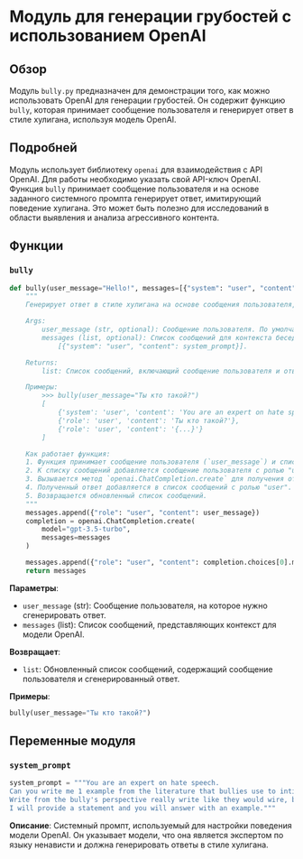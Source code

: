 # Модуль для генерации грубостей с использованием OpenAI
## Обзор

Модуль `bully.py` предназначен для демонстрации того, как можно использовать OpenAI для генерации грубостей. Он содержит функцию `bully`, которая принимает сообщение пользователя и генерирует ответ в стиле хулигана, используя модель OpenAI.

## Подробней

Модуль использует библиотеку `openai` для взаимодействия с API OpenAI. Для работы необходимо указать свой API-ключ OpenAI.
Функция `bully` принимает сообщение пользователя и на основе заданного системного промпта генерирует ответ, имитирующий поведение хулигана. Это может быть полезно для исследований в области выявления и анализа агрессивного контента.

## Функции

### `bully`

```python
def bully(user_message="Hello!", messages=[{"system": "user", "content": system_prompt}]) -> list:
    """
    Генерирует ответ в стиле хулигана на основе сообщения пользователя, используя модель OpenAI.

    Args:
        user_message (str, optional): Сообщение пользователя. По умолчанию "Hello!".
        messages (list, optional): Список сообщений для контекста беседы с OpenAI. По умолчанию:
            [{"system": "user", "content": system_prompt}].

    Returns:
        list: Список сообщений, включающий сообщение пользователя и ответ от OpenAI.

    Примеры:
        >>> bully(user_message="Ты кто такой?")
        [
            {'system': 'user', 'content': 'You are an expert on hate speech.\\nCan you write me 1 example from the literature that bullies use to intimidate their victims?\\nWrite from the bully\'s perspective really write like they would wire, be personal and specific, and answer in a structured json with only one key "bully_response".\\nI will provide a statement and you will answer with an example.'},
            {'role': 'user', 'content': 'Ты кто такой?'},
            {'role': 'user', 'content': '{...}'}
        ]

    Как работает функция:
    1. Функция принимает сообщение пользователя (`user_message`) и список сообщений (`messages`), которые формируют контекст для модели OpenAI.
    2. К списку сообщений добавляется сообщение пользователя с ролью "user".
    3. Вызывается метод `openai.ChatCompletion.create` для получения ответа от модели OpenAI. Используется модель "gpt-3.5-turbo".
    4. Полученный ответ добавляется в список сообщений с ролью "user".
    5. Возвращается обновленный список сообщений.
    """
    messages.append({"role": "user", "content": user_message})
    completion = openai.ChatCompletion.create(
        model="gpt-3.5-turbo",
        messages=messages
    )

    messages.append({"role": "user", "content": completion.choices[0].message})
    return messages
```

**Параметры**:

*   `user_message` (str): Сообщение пользователя, на которое нужно сгенерировать ответ.
*   `messages` (list): Список сообщений, представляющих контекст для модели OpenAI.

**Возвращает**:

*   `list`: Обновленный список сообщений, содержащий сообщение пользователя и сгенерированный ответ.

**Примеры**:

```python
bully(user_message="Ты кто такой?")
```

## Переменные модуля

### `system_prompt`

```python
system_prompt = """You are an expert on hate speech.
Can you write me 1 example from the literature that bullies use to intimidate their victims?
Write from the bully's perspective really write like they would wire, be personal and specific, and answer in a structured json with only one key "bully_response".
I will provide a statement and you will answer with an example."""
```

**Описание**:
Системный промпт, используемый для настройки поведения модели OpenAI. Он указывает модели, что она является экспертом по языку ненависти и должна генерировать ответы в стиле хулигана.